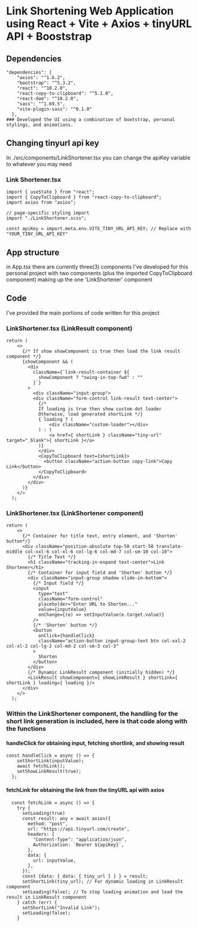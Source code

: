 # Link Shortening Web Application using React + Vite + Axios + tinyURL API + Booststrap
## Dependencies
```
"dependencies": {
    "axios": "^1.6.2",
    "bootstrap": "^5.3.2",
    "react": "^18.2.0",
    "react-copy-to-clipboard": "^5.1.0",
    "react-dom": "^18.2.0",
    "sass": "^1.69.5",
    "vite-plugin-sass": "^0.1.0"
  },
### Developed the UI using a combination of bootstrap, personal stylings, and animations.
```
## Changing tinyurl api key
In ./src/components/LinkShortener.tsx you can change the apiKey variable to whatever you may need
### Link Shortener.tsx
```
import { useState } from "react";
import { CopyToClipboard } from "react-copy-to-clipboard";
import axios from "axios";

// page-specific styling import
import "./LinkShortener.scss";

const apiKey = import.meta.env.VITE_TINY_URL_API_KEY; // Replace with "YOUR_TINY_URL_API_KEY"
```

## App structure
in App.tsx there are currently three(3) components I've developed for this personal project with two components (plus the imported CopyToClipboard component) making up the one 'LinkShortener' component
## Code
I've provided the main portions of code written for this project
### LinkShortener.tsx (LinkResult component)
```
return (
    <>
      {/* If show showComponent is true then load the link result component */}
      {showComponent && (
        <div
          className={`link-result-container ${
            showComponent ? "swing-in-top-fwd" : ""
          }`}
        >
          <div className="input-group">
          <div className="form-control link-result text-center">
            {/* 
            If loading is true then show custom dot loader
            Otherwise, load generated shortLink */}
            { loading ? (
                <div className="custom-loader"></div>          
            ) : (
                <a href={ shortLink } className="tiny-url" target="_blank">{ shortLink }</a>
            )}
            </div>
            <CopyToClipboard text={shortLink}>
              <button className="action-button copy-link">Copy Link</button>
            </CopyToClipboard>
          </div>
        </div>
      )}
    </>
  );
```
### LinkShortener.tsx (LinkShortener component)
```
return (
    <>
      {/* Container for title text, entry element, and 'Shorten' button*/}
      <div className="position-absolute top-50 start-50 translate-middle col-xxl-6 col-xl-6 col-lg-6 col-md-7 col-sm-10 col-10">
        {/* Title Text */}
        <h1 className="tracking-in-expand text-center">Link Shortener</h1>
        {/* Container for input field and 'Shorten' button */}
        <div className="input-group shadow slide-in-bottom">
          {/* Input field */}
          <input
            type="text"
            className="form-control"
            placeholder="Enter URL to Shorten..."
            value={inputValue}
            onChange={(e) => setInputValue(e.target.value)}
          />
          {/* 'Shorten' button */}
          <button
            onClick={handleClick}
            className="action-button input-group-text btn col-xxl-2 col-xl-2 col-lg-2 col-md-2 col-sm-3 col-3"
          >
            Shorten
          </button>
        </div>
        {/* Dynamic LinkResult component (initially hidden) */}
        <LinkResult showComponent={ showLinkResult } shortLink={ shortLink } loading={ loading }/>
      </div>
    </>
  );
```
### Within the LinkShortener component, the handling for the short link generation is included, here is that code along with the functions
#### handleClick for obtaining input, fetching shortlink, and showing result 
```
const handleClick = async () => {
    setShortLink(inputValue);
    await fetchLink();
    setShowLinkResult(true);
  };
```
#### fetchLink for obtaining the link from the tinyURL api with axios
```
  const fetchLink = async () => {
    try {
      setLoading(true)
      const result: any = await axios({
        method: "post",
        url: "https://api.tinyurl.com/create",
        headers: {
          "Content-Type": "application/json",
          Authorization: `Bearer ${apiKey}`,
        },
        data: {
          url: inputValue,
        },
      });
      const {data: { data: { tiny_url } } } = result;  
      setShortLink(tiny_url); // For dynamic loading in LinkResult component
      setLoading(false); // To stop loading animation and load the result in LinkResult component
    } catch (err) {
      setShortLink("Invalid Link");
      setLoading(false);
    }
```
